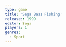 ```yaml
---
type: game
title: 'Sega Bass Fishing'
released: 1999
editor: Sega
players: 1
genres:
  - Sport
---
```


